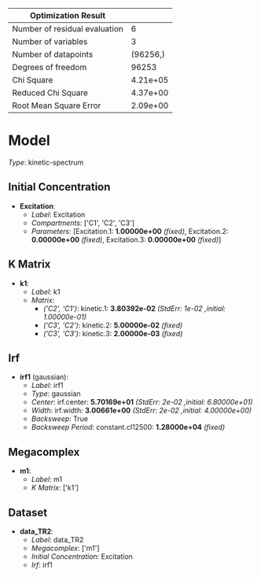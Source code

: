 Optimization Result            |            |
-------------------------------|------------|
 Number of residual evaluation |          6 |
           Number of variables |          3 |
          Number of datapoints |   (96256,) |
            Degrees of freedom |      96253 |
                    Chi Square |   4.21e+05 |
            Reduced Chi Square |   4.37e+00 |
        Root Mean Square Error |   2.09e+00 |


# Model

_Type_: kinetic-spectrum

## Initial Concentration

* **Excitation**:
  * *Label*: Excitation
  * *Compartments*: ['C1', 'C2', 'C3']
  * *Parameters*: [Excitation.1: **1.00000e+00** *(fixed)*, Excitation.2: **0.00000e+00** *(fixed)*, Excitation.3: **0.00000e+00** *(fixed)*]

## K Matrix

* **k1**:
  * *Label*: k1
  * *Matrix*: 
    * *('C2', 'C1')*: kinetic.1: **3.80392e-02** *(StdErr: 1e-02 ,initial: 1.00000e-01)*
    * *('C3', 'C2')*: kinetic.2: **5.00000e-02** *(fixed)*
    * *('C3', 'C3')*: kinetic.3: **2.00000e-03** *(fixed)*
  

## Irf

* **irf1** (gaussian):
  * *Label*: irf1
  * *Type*: gaussian
  * *Center*: irf.center: **5.70169e+01** *(StdErr: 2e-02 ,initial: 6.80000e+01)*
  * *Width*: irf.width: **3.00661e+00** *(StdErr: 2e-02 ,initial: 4.00000e+00)*
  * *Backsweep*: True
  * *Backsweep Period*: constant.cI12500: **1.28000e+04** *(fixed)*

## Megacomplex

* **m1**:
  * *Label*: m1
  * *K Matrix*: ['k1']

## Dataset

* **data_TR2**:
  * *Label*: data_TR2
  * *Megacomplex*: ['m1']
  * *Initial Concentration*: Excitation
  * *Irf*: irf1


